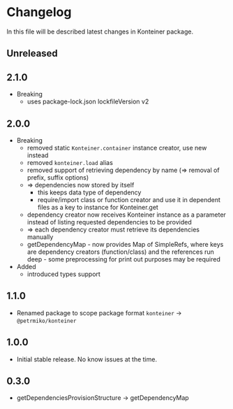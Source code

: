 # Changelog
In this file will be described latest changes in Konteiner package.

## Unreleased

## 2.1.0
- Breaking
    - uses package-lock.json lockfileVersion v2

## 2.0.0
- Breaking
    - removed static `Konteiner.container` instance creator, use new instead
    - removed `konteiner.load` alias
    - removed support of retrieving dependency by name (=> removal of prefix, suffix options)
    - => dependencies now stored by itself 
        - this keeps data type of dependency
        - require/import class or function creator and use it in dependent files as a key to instance for Konteiner.get
    - dependency creator now receives Konteiner instance as a parameter instead of listing requested dependencies to be provided
    - => each dependency creator must retrieve its dependencies manually
    - getDependencyMap - now provides Map of SimpleRefs, where keys are dependency creators (function/class) and the references run deep - some preprocessing for print out purposes may be required
- Added
    - introduced types support

## 1.1.0
- Renamed package to scope package format `konteiner` -> `@petrmiko/konteiner`

## 1.0.0
- Initial stable release. No know issues at the time.

## 0.3.0
- getDependenciesProvisionStructure -> getDependencyMap
